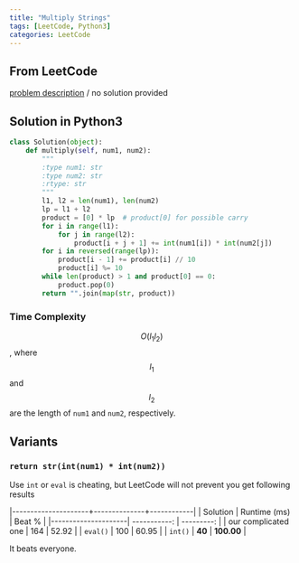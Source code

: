 ```yaml
---
title: "Multiply Strings"
tags: [LeetCode, Python3]
categories: LeetCode
---
```


## From LeetCode
[problem description](https://leetcode.com/problems/multiply-strings/description/)
/
no solution provided

## Solution in Python3
```python
class Solution(object):
    def multiply(self, num1, num2):
        """
        :type num1: str
        :type num2: str
        :rtype: str
        """
        l1, l2 = len(num1), len(num2)
        lp = l1 + l2   
        product = [0] * lp  # product[0] for possible carry
        for i in range(l1):
            for j in range(l2):
                product[i + j + 1] += int(num1[i]) * int(num2[j])
        for i in reversed(range(lp)):    
            product[i - 1] += product[i] // 10
            product[i] %= 10
        while len(product) > 1 and product[0] == 0:
            product.pop(0)
        return "".join(map(str, product))
```

### Time Complexity
$$O(l_1 l_2)$$, where $$l_1$$ and $$l_2$$ are the length of `num1` and `num2`, respectively.

## Variants

### `return str(int(num1) * int(num2))`
Use `int` or `eval` is cheating, but LeetCode will not prevent you get following results
 
|---------------------+--------------+------------|
| Solution            | Runtime (ms) | Beat %     |
|---------------------| -----------: | ---------: |
| our complicated one | 164          | 52.92      |
| `eval()`            | 100          | 60.95      |
| `int()`             | **40**       | **100.00** |

It beats everyone.